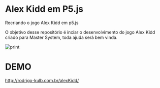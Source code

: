 # Alex Kidd em P5.js
Recriando o jogo Alex Kidd em p5.js

O objetivo desse repositório é inciar o desenvolvimento do jogo Alex Kidd criado para Master System, toda ajuda será bem vinda.

![print](https://raw.githubusercontent.com/rodrigoKulb/alexKidd/master/img/Captura%20de%20tela%20de%202020-03-14%2021-53-21.png)


# DEMO
http://rodrigo-kulb.com.br/alexKidd/
